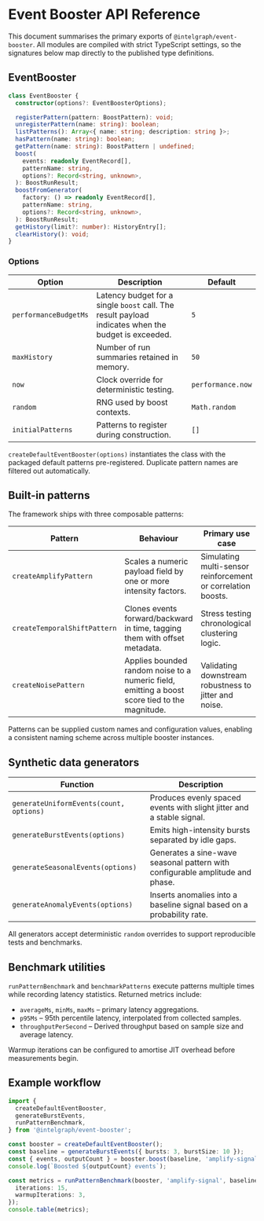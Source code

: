 # Event Booster API Reference

This document summarises the primary exports of `@intelgraph/event-booster`. All modules
are compiled with strict TypeScript settings, so the signatures below map directly to the
published type definitions.

## EventBooster

```ts
class EventBooster {
  constructor(options?: EventBoosterOptions);

  registerPattern(pattern: BoostPattern): void;
  unregisterPattern(name: string): boolean;
  listPatterns(): Array<{ name: string; description: string }>;
  hasPattern(name: string): boolean;
  getPattern(name: string): BoostPattern | undefined;
  boost(
    events: readonly EventRecord[],
    patternName: string,
    options?: Record<string, unknown>,
  ): BoostRunResult;
  boostFromGenerator(
    factory: () => readonly EventRecord[],
    patternName: string,
    options?: Record<string, unknown>,
  ): BoostRunResult;
  getHistory(limit?: number): HistoryEntry[];
  clearHistory(): void;
}
```

### Options

| Option                | Description                                                                                         | Default           |
| --------------------- | --------------------------------------------------------------------------------------------------- | ----------------- |
| `performanceBudgetMs` | Latency budget for a single `boost` call. The result payload indicates when the budget is exceeded. | `5`               |
| `maxHistory`          | Number of run summaries retained in memory.                                                         | `50`              |
| `now`                 | Clock override for deterministic testing.                                                           | `performance.now` |
| `random`              | RNG used by boost contexts.                                                                         | `Math.random`     |
| `initialPatterns`     | Patterns to register during construction.                                                           | `[]`              |

`createDefaultEventBooster(options)` instantiates the class with the packaged default
patterns pre-registered. Duplicate pattern names are filtered out automatically.

## Built-in patterns

The framework ships with three composable patterns:

| Pattern                      | Behaviour                                                                                      | Primary use case                                             |
| ---------------------------- | ---------------------------------------------------------------------------------------------- | ------------------------------------------------------------ |
| `createAmplifyPattern`       | Scales a numeric payload field by one or more intensity factors.                               | Simulating multi-sensor reinforcement or correlation boosts. |
| `createTemporalShiftPattern` | Clones events forward/backward in time, tagging them with offset metadata.                     | Stress testing chronological clustering logic.               |
| `createNoisePattern`         | Applies bounded random noise to a numeric field, emitting a boost score tied to the magnitude. | Validating downstream robustness to jitter and noise.        |

Patterns can be supplied custom names and configuration values, enabling a consistent
naming scheme across multiple booster instances.

## Synthetic data generators

| Function                                | Description                                                                   |
| --------------------------------------- | ----------------------------------------------------------------------------- |
| `generateUniformEvents(count, options)` | Produces evenly spaced events with slight jitter and a stable signal.         |
| `generateBurstEvents(options)`          | Emits high-intensity bursts separated by idle gaps.                           |
| `generateSeasonalEvents(options)`       | Generates a sine-wave seasonal pattern with configurable amplitude and phase. |
| `generateAnomalyEvents(options)`        | Inserts anomalies into a baseline signal based on a probability rate.         |

All generators accept deterministic `random` overrides to support reproducible tests and
benchmarks.

## Benchmark utilities

`runPatternBenchmark` and `benchmarkPatterns` execute patterns multiple times while
recording latency statistics. Returned metrics include:

- `averageMs`, `minMs`, `maxMs` – primary latency aggregations.
- `p95Ms` – 95th percentile latency, interpolated from collected samples.
- `throughputPerSecond` – Derived throughput based on sample size and average latency.

Warmup iterations can be configured to amortise JIT overhead before measurements begin.

## Example workflow

```ts
import {
  createDefaultEventBooster,
  generateBurstEvents,
  runPatternBenchmark,
} from '@intelgraph/event-booster';

const booster = createDefaultEventBooster();
const baseline = generateBurstEvents({ bursts: 3, burstSize: 10 });
const { events, outputCount } = booster.boost(baseline, 'amplify-signal');
console.log(`Boosted ${outputCount} events`);

const metrics = runPatternBenchmark(booster, 'amplify-signal', baseline, {
  iterations: 15,
  warmupIterations: 3,
});
console.table(metrics);
```
